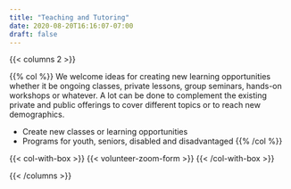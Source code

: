 ```yaml
---
title: "Teaching and Tutoring"
date: 2020-08-20T16:16:07-07:00
draft: false
---
```


{{< columns 2 >}}

{{% col %}}
We welcome ideas for creating new learning opportunities whether it be ongoing classes, 
private lessons, group seminars, hands-on workshops or whatever.  A lot can be done to complement 
the existing private and public offerings to cover different topics or to reach new demographics.

* Create new classes or learning opportunities
* Programs for youth, seniors, disabled and disadvantaged
{{% /col %}}

{{< col-with-box >}}
{{< volunteer-zoom-form >}}
{{< /col-with-box >}}

{{< /columns >}}
    

